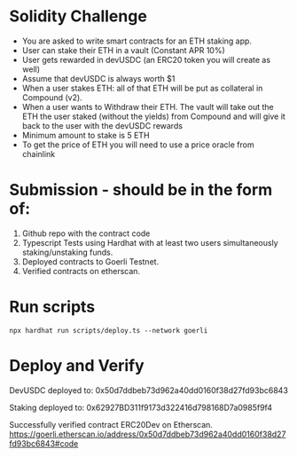 # Solidity Challenge

- You are asked to write smart contracts for an ETH staking app.
- User can stake their ETH in a vault (Constant APR 10%)
- User gets rewarded in devUSDC (an ERC20 token you will create as well)
- Assume that devUSDC is always worth $1
- When a user stakes ETH: all of that ETH will be put as collateral in Compound (v2).
- When a user wants to Withdraw their ETH. The vault will take out the ETH the user staked (without the yields) from Compound and will give it back to the user with the devUSDC rewards
- Minimum amount to stake is 5 ETH
- To get the price of ETH you will need to use a price oracle from chainlink

# Submission - should be in the form of:

1. Github repo with the contract code
2. Typescript Tests using Hardhat with at least two users simultaneously staking/unstaking funds.
3. Deployed contracts to Goerli Testnet.
4. Verified contracts on etherscan.

# Run scripts
```
npx hardhat run scripts/deploy.ts --network goerli
```

# Deploy and Verify
DevUSDC deployed to:  0x50d7ddbeb73d962a40dd0160f38d27fd93bc6843

Staking deployed to:  0x62927BD311f9173d322416d798168D7a0985f9f4

Successfully verified contract ERC20Dev on Etherscan.
https://goerli.etherscan.io/address/0x50d7ddbeb73d962a40dd0160f38d27fd93bc6843#code


